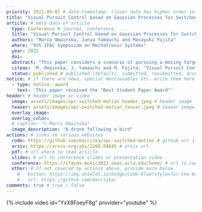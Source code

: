```yaml
---
priority: 2022-09-07 # date-timestamp: closer date has higher order in list
title: "Visual Pursuit Control based on Gaussian Processes for Switched Motion Trajectories" # Page title (short paper title)
article: # meta data of article
  type: Conference # journal, conference, ...
  title: "Visual Pursuit Control based on Gaussian Processes for Switched Motion Trajectories"
  authors: "Marco Omainska, Junya Yamauchi and Masayuki Fujita"
  where: "9th IFAC Symposium on Mechatronic Systems"
  year: 2022
  doi:
  abstract: "This paper considers a scenario of pursuing a moving target that may switch behaviors due to external factors in a dynamic environment by motion estimation using visual sensors. First, we present an improved Visual Motion Observer with switched Gaussian Process models for an extended class of target motion profiles. We then propose a pursuit control law with an online method to estimate the switching behavior of the target by the GP model uncertainty. Next, we prove ultimate boundedness of the control and estimation errors for the switch in target behavior with high probability. Finally, a Digital Twin simulation demonstrates the effectiveness of the proposed switching estimation and control law to prove applicability to real world scenarios."
  citeas: 'M. Omainska, J. Yamauchi and M. Fujita, "Visual Pursuit Control based on Gaussian Processes with Switched Motion Trajectories", Proc. of the 9th IFAC Symposium on Mechatronic Systems (MS-MoViC), pp. 208-213, 2022.' # how article shall be cited
  status: published # published (default), submitted, resubmitted, accepted
notice: # if there are news, special mentionables etc. write them here
  - type: notice--award
    text: 'This paper received the "Best Student Paper Award"'
header: # header image or video
  image: assets/images/vpc-switched-motion_header.jpeg # header image
  teaser: assets/images/vpc-switched-motion_teaser.jpeg # teaser image
  overlay_image:
  overlay_color:
  # caption: "© Marco Omainska"
  image_description: "A drone following a bird"
actions: # links to various websites
  code: https://github.com/marciska/vpc-switched-motion # github url if code published
  arxiv: https://arxiv.org/abs/2208.08645 # arxiv url
  pdf: # url where to read article
  slides: # url to conference slides or presentation video
  conference: https://ifacms-movic2022.seas.ucla.edu/home/ # url to conference webpage
  other: # if not covered by actions above, provide more below
    # - button: https://img.shields.io/badge/Code-blue?style=for-the-badge&logo=visual-studio-code&logoColor=white
    #   url: https://github.com/marciska/
comments: true # true / false
---
```


{% include video id="YxX8FoeyF8g" provider="youtube" %}
